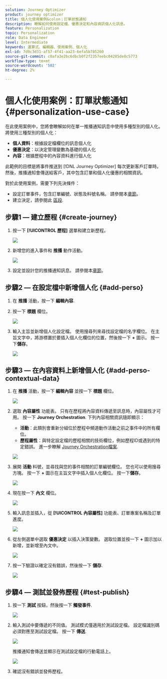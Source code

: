 ```yaml
---
solution: Journey Optimizer
product: journey optimizer
title: 個人化使用案例&colon；訂單狀態通知
description: 瞭解如何使用設定檔、優惠決定和內容資訊個人化訊息。
feature: Personalization
topic: Personalization
role: Data Engineer
level: Intermediate
keywords: 運算式、編輯器、使用案例、個人化
exl-id: 7d9c3d31-af57-4f41-aa23-6efa5b785260
source-git-commit: c0afa3e2bc6dbcb0f2f2357eebc04285de8c5773
workflow-type: tm+mt
source-wordcount: '502'
ht-degree: 2%

---
```


# 個人化使用案例：訂單狀態通知 {#personalization-use-case}

在此使用案例中，您將會瞭解如何在單一推播通知訊息中使用多種型別的個人化。 將使用三種型別的個人化：

* **個人資料**：根據設定檔欄位的訊息個人化
* **優惠決定**：以決定管理變數為基礎的個人化
* **內容**：根據歷程中的內容資料進行個人化

此範例的目標是將事件推送到 [!DNL Journey Optimizer] 每次更新客戶訂單時。 然後，推播通知會傳送給客戶，其中包含訂單和個人化優惠的相關資訊。

對於此使用案例，需要下列先決條件：

* 設定訂單事件，包含訂單編號、狀態及料號名稱。 請參閱本[章節](../event/about-events.md)。
* 建立決定，請參閱此 [區段](../offers/offer-activities/create-offer-activities.md).

## 步驟1 — 建立歷程 {#create-journey}

1. 按一下 **[!UICONTROL 歷程]** 選單和建立新歷程。

   ![](assets/perso-uc4.png)

1. 新增您的進入事件和 **推播** 動作活動。

   ![](assets/perso-uc5.png)

1. 設定並設計您的推播通知訊息。 請參閱本[章節](../push/create-push.md)。

## 步驟2 — 在設定檔中新增個人化 {#add-perso}

1. 在 **推播** 活動，按一下 **編輯內容**.

1. 按一下 **標題** 欄位。

   ![](assets/perso-uc2.png)

1. 輸入主旨並新增個人化設定檔。 使用搜尋列來尋找設定檔的名字欄位。 在主旨文字中，將游標置於要插入個人化欄位的位置，然後按一下 **+** 圖示。 按一下&#x200B;**儲存**。

   ![](assets/perso-uc3.png)

## 步驟3 — 在內容資料上新增個人化 {#add-perso-contextual-data}

1. 在 **推播** 活動，按一下 **編輯內容** 並按一下 **標題** 欄位。

   ![](assets/perso-uc9.png)

1. 選取 **內容屬性** 功能表。 只有在歷程將內容資料傳遞至訊息時，內容屬性才可用。 按一下 **Journey Orchestration**. 下列內容相關資訊隨即顯示：

   * **活動**：此類別會重新分組位於歷程中頻道動作活動之前之事件中的所有欄位。
   * **歷程屬性**：與特定設定檔的歷程相關的技術欄位，例如歷程ID或遇到的特定錯誤。 進一步瞭解 [Journey Orchestration檔案](../building-journeys/expression/journey-properties.md).

   ![](assets/perso-uc10.png)

1. 展開 **活動** 料號，並尋找與您的事件相關的訂單編號欄位。 您也可以使用搜尋方塊。 按一下 **+** 圖示在主旨文字中插入個人化欄位。 按一下&#x200B;**儲存**。

   ![](assets/perso-uc11.png)

1. 現在按一下 **內文** 欄位。

   ![](assets/perso-uc12.png)

1. 輸入訊息並插入，從 **[!UICONTROL 內容屬性]** 功能表、訂單專案名稱及訂單進度。

   ![](assets/perso-uc13.png)

1. 從左側選單中選取 **優惠決定** 以插入決策變數。 選取位置並按一下 **+** 圖示加以新增，並新增至內文中。

   ![](assets/perso-uc14.png)

1. 按一下驗證以確定沒有錯誤，然後按一下 **儲存**.

   ![](assets/perso-uc15.png)

## 步驟4 — 測試並發佈歷程 {#test-publish}

1. 按一下 **測試** 按鈕，然後按一下 **觸發事件**.

   ![](assets/perso-uc17.png)

1. 輸入測試中要傳遞的不同值。 測試模式僅適用於測試設定檔。 設定檔識別碼必須對應至測試設定檔。 按一下 **傳送**.

   ![](assets/perso-uc18.png)

   推播通知會傳送並顯示在測試設定檔的行動電話上。

   ![](assets/perso-uc19.png)

1. 確認沒有錯誤並發佈歷程。
